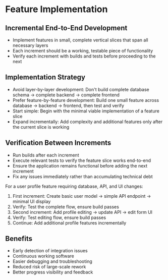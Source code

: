 # Feature Implementation

## Incremental End-to-End Development

- Implement features in small, complete vertical slices that span all necessary layers
- Each increment should be a working, testable piece of functionality
- Verify each increment with builds and tests before proceeding to the next

## Implementation Strategy

- Avoid layer-by-layer development: Don't build complete database schema → complete backend → complete frontend
- Prefer feature-by-feature development: Build one small feature across database → backend → frontend, then test and verify
- Start simple: Begin with the minimal viable implementation of a feature slice
- Expand incrementally: Add complexity and additional features only after the current slice is working

## Verification Between Increments

- Run builds after each increment
- Execute relevant tests to verify the feature slice works end-to-end
- Ensure the application remains functional before adding the next increment
- Fix any issues immediately rather than accumulating technical debt

For a user profile feature requiring database, API, and UI changes:

1. First increment: Create basic user model → simple API endpoint → minimal UI display
2. Verify: Test the complete flow, ensure build passes
3. Second increment: Add profile editing → update API → edit form UI
4. Verify: Test editing flow, ensure build passes
5. Continue: Add additional profile features incrementally

## Benefits

- Early detection of integration issues
- Continuous working software
- Easier debugging and troubleshooting
- Reduced risk of large-scale rework
- Better progress visibility and feedback
